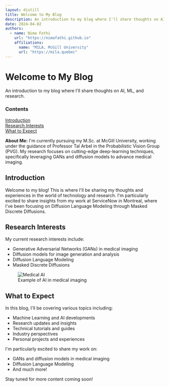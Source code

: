 ```yaml
---
layout: distill
title: Welcome to My Blog
description: An introduction to my blog where I'll share thoughts on AI, ML, and research.
date: 2024-04-02
authors:
  - name: Nima Fathi
    url: "https://nimafathi.github.io"
    affiliations:
      name: "MILA, McGill University"
      url: "https://mila.quebec"
---
```


<d-title>
<h1>Welcome to My Blog</h1>
<p>An introduction to my blog where I'll share thoughts on AI, ML, and research.</p>
</d-title>

<d-byline></d-byline>

<d-article>
<d-contents>
  <nav class="l-text figcaption">
    <h3>Contents</h3>
    <div><a href="#introduction">Introduction</a></div>
    <div><a href="#research-interests">Research Interests</a></div>
    <div><a href="#what-to-expect">What to Expect</a></div>
  </nav>
</d-contents>

<p><strong>About Me:</strong> I'm currently pursuing my M.Sc. at McGill University, working under the guidance of Professor Tal Arbel in the Probabilistic Vision Group (PVG). My research focuses on cutting-edge deep-learning techniques, specifically leveraging GANs and diffusion models to advance medical imaging.</p>

<h2 id="introduction">Introduction</h2>

<p>Welcome to my blog! This is where I'll be sharing my thoughts and experiences in the world of technology and research. I'm particularly excited to share insights from my work at ServiceNow in Montreal, where I've been focusing on Diffusion Language Modeling through Masked Discrete Diffusions.</p>

<h2 id="research-interests">Research Interests</h2>

<p>My current research interests include:</p>

<ul>
  <li>Generative Adversarial Networks (GANs) in medical imaging</li>
  <li>Diffusion models for image generation and analysis</li>
  <li>Diffusion Language Modeling</li>
  <li>Masked Discrete Diffusions</li>
</ul>

<div class="row mt-3">
  <div class="col-sm mt-3 mt-md-0">
    <figure class="figure">
      <img src="/assets/img/medical-ai.jpg" class="figure-img img-fluid rounded" alt="Medical AI">
      <figcaption class="figure-caption">Example of AI in medical imaging</figcaption>
    </figure>
  </div>
</div>

<h2 id="what-to-expect">What to Expect</h2>

<p>In this blog, I'll be covering various topics including:</p>

<ul>
  <li>Machine Learning and AI developments</li>
  <li>Research updates and insights</li>
  <li>Technical tutorials and guides</li>
  <li>Industry perspectives</li>
  <li>Personal projects and experiences</li>
</ul>

<p>I'm particularly excited to share my work on:</p>

<ul>
  <li>GANs and diffusion models in medical imaging</li>
  <li>Diffusion Language Modeling</li>
  <li>And much more!</li>
</ul>

<p>Stay tuned for more content coming soon!</p>

</d-article>

<d-appendix>
<d-footnote-list></d-footnote-list>
<d-citation-list></d-citation-list>
</d-appendix>
